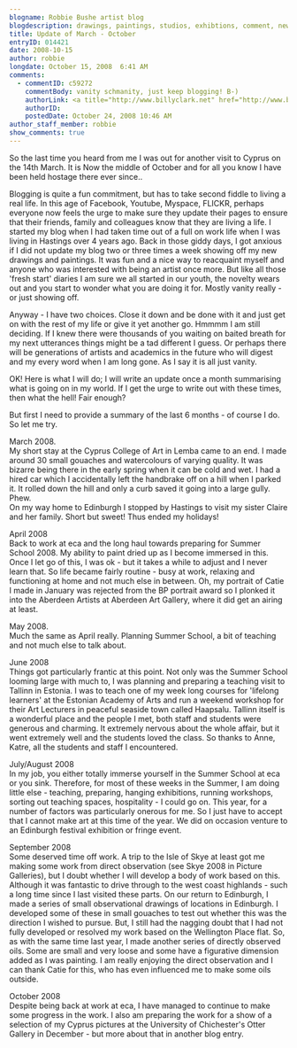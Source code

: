 ```yaml
---
blogname: Robbie Bushe artist blog
blogdescription: drawings, paintings, studios, exhibtions, comment, news as they happen to Robbie Bushe
title: Update of March - October
entryID: 014421
date: 2008-10-15
author: robbie
longdate: October 15, 2008  6:41 AM
comments:
  - commentID: c59272
    commentBody: vanity schmanity, just keep blogging! B-)
    authorLink: <a title="http://www.billyclark.net" href="http://www.billyclark.net" rel="nofollow">Billy</a>
    authorID:  
    postedDate: October 24, 2008 10:46 AM
author_staff_member: robbie
show_comments: true
---
```


<p>So the last time you heard from me I was out for another visit to Cyprus on the 14th March. It is Now the middle of October and for all you know I have been held hostage there ever since.. </p>

<p>Blogging is quite a fun commitment, but has to take second fiddle to living a real life. In this age of Facebook, Youtube, Myspace, <span class="caps">FLICKR, </span>perhaps everyone now feels the urge to make sure they update their pages to ensure that their friends, family and colleagues know that they are living a life.  I started my blog when I had taken time out of a full on work life when I was living in Hastings over 4 years ago. Back in those giddy days, I got anxious if I did not update my blog two or three times a week showing off my new drawings and paintings. It was fun and a nice way to reacquaint myself and anyone who was interested with being an artist once more. But like all those 'fresh start' diaries I am sure we all started in our youth, the novelty wears out and you start to wonder what you are doing it for. Mostly vanity really - or just showing off.</p>

<p>Anyway - I have two choices. Close it down and be done with it and just get on with the rest of my life or give it yet another go. Hmmmm I am still deciding. If I knew there were thousands of you waiting on baited breath for my next utterances things might be a tad different I guess. Or perhaps there will be generations of artists and academics in the future who will digest and my every word when I am long gone. As I say it is all just vanity.</p>

<p>OK! Here is what I will do; I will write an update once a month summarising what is going on in my world. If I get the urge to write out with these times, then what the hell! Fair enough?</p>

<p>But first I need to provide a summary of the last 6 months - of course I do. So let me try.</p>

<p>March 2008.<br />
My short stay at the Cyprus College of Art in Lemba came to an end. I made around 30 small gouaches and watercolours of varying quality. It was bizarre being there in the early spring when it can be cold and wet. I had a hired car which I accidentally left the handbrake off on a hill when I parked it. It rolled down the hill and only a curb saved it going into a large gully. Phew. <br />
On my way home to Edinburgh I stopped by Hastings to visit my sister Claire and her family.  Short but sweet! Thus ended my holidays!</p>

<p>April 2008<br />
Back to work at eca and the long haul towards preparing for Summer School 2008. My ability to paint dried up as I become immersed in this. Once I let go of this, I was ok - but it takes a while to adjust and I never learn that. So life became fairly routine - busy at work, relaxing and functioning at home and not much else in between.  Oh, my portrait of Catie I made in January was rejected from the BP portrait award so I plonked it into the Aberdeen Artists at Aberdeen Art Gallery, where it did get an airing at least. </p>

<p>May 2008.<br />
Much the same as April really. Planning Summer School, a bit of teaching and not much else to talk about.</p>

<p>June 2008<br />
Things got particularly frantic at this point. Not only was the Summer School looming large with much to, I was planning and preparing a teaching visit to Tallinn in Estonia. I was to teach one of my week long courses for 'lifelong learners' at the Estonian Academy of Arts and run a weekend workshop for their Art Lecturers in peaceful seaside town called Haapsalu. Tallinn itself is a wonderful place and the people I met, both staff and students were generous and charming. It extremely nervous about the whole affair, but it went extremely well and the students loved the class. So thanks to Anne, Katre, all the students and staff I encountered. </p>

<p>July/August 2008<br />
In my job, you either totally immerse yourself in the Summer School at eca or you sink. Therefore, for most of these weeks in the Summer, I am doing little else - teaching, preparing, hanging exhibitions, running workshops, sorting out teaching spaces, hospitality - I could go on. This year, for a number of factors was particularly onerous for me. So I just have to accept that I cannot make art at this time of the year. We did on occasion venture to an Edinburgh festival exhibition or fringe event.</p>

<p>September 2008<br />
Some deserved time off work. A trip to the Isle of Skye at least got me making some work from direct observation (see Skye 2008 in Picture Galleries), but I doubt whether I will develop a body of work based on this. Although it was fantastic to drive through to the west coast highlands - such a long time since I last visited these parts. On our return to Edinburgh, I made a series of small observational drawings of locations in Edinburgh. I developed some of these in small gouaches to test out whether this was the direction I wished to pursue. But, I still had the nagging doubt that I had not fully developed or resolved my work based on the Wellington Place flat. So, as with the same time last year, I made another series of directly observed oils. Some are small and very loose and some have a figurative dimension added as I was painting. I am really enjoying the direct observation and I can thank Catie for this, who has even influenced me to make some oils outside. </p>

<p>October 2008<br />
Despite being back at work at eca, I have managed to continue to make some progress in the work. I also am preparing the work for a show of a selection of my Cyprus pictures at the University of Chichester's Otter Gallery in December - but more about that in another blog entry.</p>

